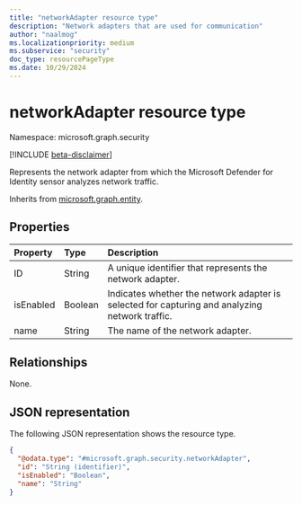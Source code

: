 ```yaml
---
title: "networkAdapter resource type"
description: "Network adapters that are used for communication"
author: "naalmog"
ms.localizationpriority: medium
ms.subservice: "security"
doc_type: resourcePageType
ms.date: 10/29/2024
---
```


# networkAdapter resource type

Namespace: microsoft.graph.security

[!INCLUDE [beta-disclaimer](../../includes/beta-disclaimer.md)]

Represents the network adapter from which the Microsoft Defender for Identity sensor analyzes network traffic.


Inherits from [microsoft.graph.entity](../resources/entity.md).

## Properties
|Property|Type|Description|
|:---|:---|:---|
|ID|String|A unique identifier that represents the network adapter.|
|isEnabled|Boolean|Indicates whether the network adapter is selected for capturing and analyzing network traffic.|
|name|String|The name of the network adapter.|

## Relationships
None.

## JSON representation
The following JSON representation shows the resource type.
<!-- {
  "blockType": "resource",
  "keyProperty": "id",
  "@odata.type": "microsoft.graph.security.networkAdapter",
  "baseType": "microsoft.graph.entity",
  "openType": false
}
-->
``` json
{
  "@odata.type": "#microsoft.graph.security.networkAdapter",
  "id": "String (identifier)",
  "isEnabled": "Boolean",
  "name": "String"
}
```